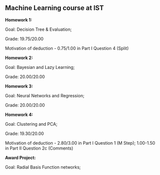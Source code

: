 ## Machine Learning course at IST

**Homework 1:**

Goal: Decision Tree & Evaluation;

Grade: 19.75/20.00

Motivation of deduction -  0.75/1.00 in Part I Question 4 (Split)

**Homework 2:**

Goal: Bayesian and Lazy Learning;

Grade: 20.00/20.00

**Homework 3:**

Goal: Neural Networks and Regression;

Grade: 20.00/20.00

**Homework 4:**

Goal: Clustering and PCA;

Grade: 19.30/20.00

Motivation of deduction -  2.80/3.00 in Part I Question 1 (M Step); 1.00-1.50 in Part II Question 2c (Comments)

**Award Project:**

Goal: Radial Basis Function networks;
